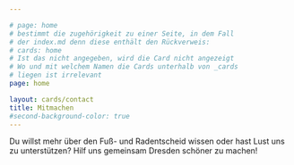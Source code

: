 ```yaml
---

# page: home
# bestimmt die zugehörigkeit zu einer Seite, in dem Fall
# der index.md denn diese enthält den Rückverweis:
# cards: home
# Ist das nicht angegeben, wird die Card nicht angezeigt
# Wo und mit welchem Namen die Cards unterhalb von _cards
# liegen ist irrelevant
page: home

layout: cards/contact
title: Mitmachen
#second-background-color: true
---
```


Du willst mehr über den Fuß- und Radentscheid wissen oder hast Lust uns zu unterstützen? Hilf uns gemeinsam Dresden schöner zu machen!
